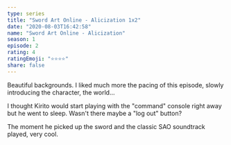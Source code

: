 ```yaml
---
type: series
title: "Sword Art Online - Alicization 1x2"
date: "2020-08-03T16:42:58"
name: "Sword Art Online - Alicization"
season: 1
episode: 2
rating: 4
ratingEmoji: "⭐️⭐️⭐️⭐️"
share: false
---
```


Beautiful backgrounds. I liked much more the pacing of this episode, slowly introducing the character, the world...

I thought Kirito would start playing with the "command" console right away but he went to sleep. Wasn't there maybe a "log out" button?

The moment he picked up the sword and the classic SAO soundtrack played, very cool.
